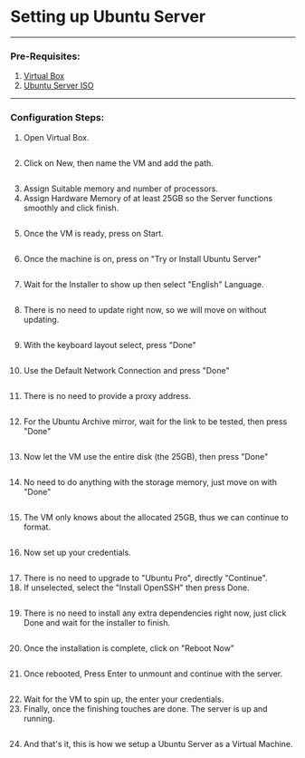 # Setting up Ubuntu Server

***

### Pre-Requisites:

1. [Virtual Box](https://www.virtualbox.org/wiki/Downloads)&#x20;
2. [Ubuntu Server ISO ](https://releases.ubuntu.com/18.04/)

***

### Configuration Steps:

1. Open Virtual Box.

<figure><img src=".gitbook/assets/image (1) (1) (1) (1) (1) (1).png" alt=""><figcaption></figcaption></figure>

2. Click on New, then name the VM and add the path.

<figure><img src=".gitbook/assets/image (2) (1) (1) (1) (1) (1).png" alt=""><figcaption></figcaption></figure>

3. Assign Suitable memory and number of processors.
4. Assign Hardware Memory of at least 25GB so the Server functions smoothly and click finish.

<figure><img src=".gitbook/assets/image (3) (1) (1) (1) (1).png" alt=""><figcaption></figcaption></figure>

5. Once the VM is ready, press on Start.

<figure><img src=".gitbook/assets/image (4) (1) (1) (1).png" alt=""><figcaption></figcaption></figure>

6. Once the machine is on, press on "Try or Install Ubuntu Server"

<figure><img src=".gitbook/assets/image (5) (1) (1).png" alt=""><figcaption></figcaption></figure>

7. Wait for the Installer to show up then select "English" Language.

<figure><img src=".gitbook/assets/image (6) (1).png" alt=""><figcaption></figcaption></figure>

8. There is no need to update right now, so we will move on without updating.

<figure><img src=".gitbook/assets/image (7) (1).png" alt=""><figcaption></figcaption></figure>

9. With the keyboard layout select, press "Done"

<figure><img src=".gitbook/assets/image (8) (1).png" alt=""><figcaption></figcaption></figure>

10. Use the Default Network Connection and press "Done"

<figure><img src=".gitbook/assets/image (9) (1).png" alt=""><figcaption></figcaption></figure>

11. There is no need to provide a proxy address.

<figure><img src=".gitbook/assets/image (10) (1).png" alt=""><figcaption></figcaption></figure>

12. For the Ubuntu Archive mirror, wait for the link to be tested, then press "Done"

<figure><img src=".gitbook/assets/image (11).png" alt=""><figcaption></figcaption></figure>

13. Now let the VM use the entire disk (the 25GB), then press "Done"

<figure><img src=".gitbook/assets/image (12).png" alt=""><figcaption></figcaption></figure>

14. No need to do anything with the storage memory, just move on with "Done"

<figure><img src=".gitbook/assets/image (13).png" alt=""><figcaption></figcaption></figure>

15. The VM only knows about the allocated 25GB, thus we can continue to format.

<figure><img src=".gitbook/assets/image (14).png" alt=""><figcaption></figcaption></figure>

16. Now set up your credentials.

<figure><img src=".gitbook/assets/image (15).png" alt=""><figcaption></figcaption></figure>

17. There is no need to upgrade to "Ubuntu Pro", directly "Continue".
18. If unselected, select the "Install OpenSSH" then press Done.

<figure><img src=".gitbook/assets/image (16).png" alt=""><figcaption></figcaption></figure>

19. There is no need to install any extra dependencies right now, just click Done and wait for the installer to finish.

<figure><img src=".gitbook/assets/image (17).png" alt=""><figcaption></figcaption></figure>

20. &#x20;Once the installation is complete, click on "Reboot Now"

<figure><img src=".gitbook/assets/image (18).png" alt=""><figcaption></figcaption></figure>

21. Once rebooted, Press Enter to unmount and continue with the server.

<figure><img src=".gitbook/assets/image (19).png" alt=""><figcaption></figcaption></figure>

22. &#x20;Wait for the VM to spin up, the enter your credentials.
23. &#x20;Finally, once the finishing touches are done. The server is up and running.

<figure><img src=".gitbook/assets/image (20).png" alt=""><figcaption></figcaption></figure>

24. &#x20;And that's it, this is how we setup a Ubuntu Server as a Virtual Machine.
